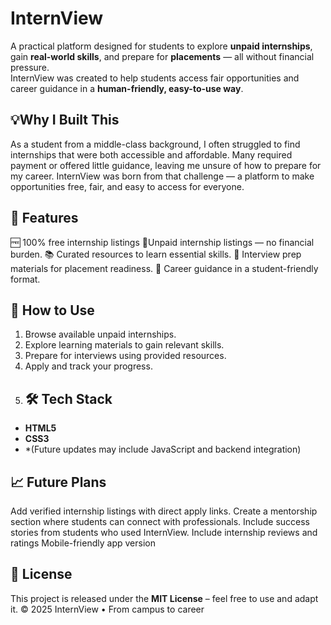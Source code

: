 # InternView
A practical platform designed for students to explore **unpaid internships**, gain **real-world skills**, and prepare for **placements** — all without financial pressure.  
InternView was created to help students access fair opportunities and career guidance in a **human-friendly, easy-to-use way**.
## 💡Why I Built This
As a student from a middle-class background, I often struggled to find internships that were both accessible and affordable.
Many required payment or offered little guidance, leaving me unsure of how to prepare for my career.
InternView was born from that challenge — a platform to make opportunities free, fair, and easy to access for everyone.
## 🚀 Features
🆓 100% free internship listings
📌Unpaid internship listings — no financial burden.
📚 Curated resources to learn essential skills.
🎯 Interview prep materials for placement readiness.
🧭 Career guidance in a student-friendly format.
## 📖 How to Use
1. Browse available unpaid internships.
2. Explore learning materials to gain relevant skills.
3. Prepare for interviews using provided resources.
4. Apply and track your progress.
5. ## 🛠 Tech Stack
- **HTML5**
- **CSS3**
- *(Future updates may include JavaScript and backend integration)
## 📈 Future Plans
Add verified internship listings with direct apply links.
Create a mentorship section where students can connect with professionals.
Include success stories from students who used InternView.
Include internship reviews and ratings
Mobile-friendly app version
## 📜 License
This project is released under the **MIT License** – feel free to use and adapt it.
© 2025 InternView • From campus to career
